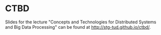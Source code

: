 # CTBD

Slides for the lecture "Concepts and Technologies for Distributed Systems and
Big Data Processing" can be found at http://stg-tud.github.io/ctbd/.
